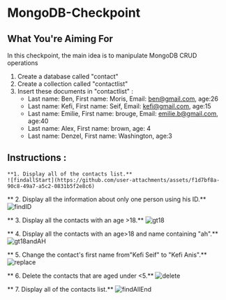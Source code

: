 # MongoDB-Checkpoint

 ## What You're Aiming For

In this checkpoint, the main idea is to manipulate MongoDB CRUD operations

   1. Create a database called "contact"
   2. Create a collection called "contactlist"
   3. Insert these documents  in "contactlist" :
        - Last name: Ben, First name: Moris, Email: ben@gmail.com, age:26
        - Last name: Kefi, First name: Seif, Email: kefi@gmail.com, age:15
        - Last name: Emilie, First name: brouge, Email: emilie.b@gmail.com, age:40
        - Last name: Alex, First name: brown, age: 4
        - Last name: Denzel, First name: Washington, age:3

## Instructions :

    **1. Display all of the contacts list.**
    ![findallStart](https://github.com/user-attachments/assets/f1d7bf8a-90c8-49a7-a5c2-0831b5f2e8c6)

   ** 2. Display all the information about only one person using his ID.**
    ![findID](https://github.com/user-attachments/assets/b53f2cc7-a3af-44be-bd29-cd955b23d0ba)

  **  3. Display all the contacts with an age >18.**
    ![gt18](https://github.com/user-attachments/assets/eb91706f-cb06-4de9-b507-7ef51da16495)

 **   4. Display all the contacts with an age>18 and name containing "ah".**
    ![gt18andAH](https://github.com/user-attachments/assets/cfabcbba-fa95-4c61-890e-6454c36ba8dc)

  **  5. Change the contact's first name from"Kefi Seif" to "Kefi Anis".**
    ![replace](https://github.com/user-attachments/assets/e2bc2d7c-cf57-4164-9671-ab5190459274)

  **  6. Delete the contacts that are aged under <5.**
    ![delete](https://github.com/user-attachments/assets/fe51ed02-82d5-48db-a450-a43e4def99cc)

   ** 7. Display all of the contacts list.**
    ![findAllEnd](https://github.com/user-attachments/assets/8ff27670-64fe-44eb-9b41-76463a932d73)

       
